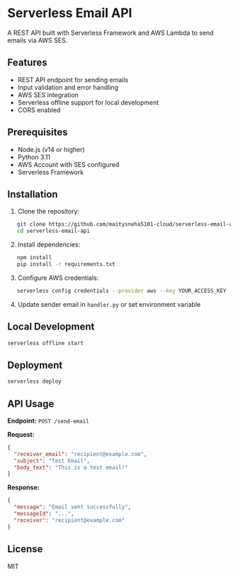 # Serverless Email API

A REST API built with Serverless Framework and AWS Lambda to send emails via AWS SES.

## Features

- REST API endpoint for sending emails
- Input validation and error handling
- AWS SES integration
- Serverless offline support for local development
- CORS enabled

## Prerequisites

- Node.js (v14 or higher)
- Python 3.11
- AWS Account with SES configured
- Serverless Framework

## Installation

1. Clone the repository:
```bash
   git clone https://github.com/maitysneha5101-cloud/serverless-email-api.git
   cd serverless-email-api
```

2. Install dependencies:
```bash
   npm install
   pip install -r requirements.txt
```

3. Configure AWS credentials:
```bash
   serverless config credentials --provider aws --key YOUR_ACCESS_KEY --secret YOUR_SECRET_KEY
```

4. Update sender email in `handler.py` or set environment variable

## Local Development
```bash
serverless offline start
```

## Deployment
```bash
serverless deploy
```

## API Usage

**Endpoint:** `POST /send-email`

**Request:**
```json
{
  "receiver_email": "recipient@example.com",
  "subject": "Test Email",
  "body_text": "This is a test email!"
}
```

**Response:**
```json
{
  "message": "Email sent successfully",
  "messageId": "...",
  "receiver": "recipient@example.com"
}
```

## License

MIT